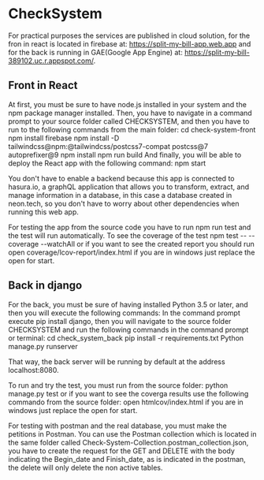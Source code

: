 # CheckSystem

For practical purposes the services are published in cloud solution, for the fron in react is located in firebase at: https://split-my-bill-app.web.app and for the back is running in GAE(Google App Engine) at: https://split-my-bill-389102.uc.r.appspot.com/.

## Front in React

At first, you must be sure to have node.js installed in your system and the npm package manager installed. Then, you have to navigate in a command prompt to your source folder called CHECKSYSTEM, and then you have to run to the following commands from the main folder:
cd check-system-front
npm install firebase
npm install -D tailwindcss@npm:@tailwindcss/postcss7-compat postcss@7 autoprefixer@9
npm install
npm run build
And finally, you will be able to deploy the React app with the following command:
npm start

You don't have to enable a backend because this app is connected to hasura.io, a graphQL application that allows you to transform, extract, and manage information in a database, in this case a database created in neon.tech, so you don't have to worry about other dependencies when running this web app.

For testing the app from the source code you have to run npm run test and the test will run automatically.
To see the coverage of the test  npm test -- --coverage --watchAll or if you want to see the created report you should run open coverage/lcov-report/index.html if you are in windows just replace the open for start.

## Back in django

For the back, you must be sure of having installed Python 3.5 or later, and then you will execute the following commands:
In the command prompt execute pip install django, then you will navigate to the source folder CHECKSYSTEM and run the following commands in the command prompt or terminal:
cd check_system_back
pip install -r requirements.txt
Python manage.py runserver

That way, the back server will be running by default at the address localhost:8080.

To run and try the test, you must run from the source folder:
python manage.py test
or if you want to see the coverga results use the following commando from the source folder:
open htmlcov/index.html if you are in windows just replace the open for start.

For testing with postman and the real database, you must make the petitions in Postman. You can use the Postman collection which is located in the same folder called Check-System-Collection.postman_collection.json, you have to create the request for the GET and DELETE with the body indicating the Begin_date and Finish_date, as is indicated in the postman, the delete will only delete the non active tables.


